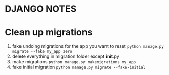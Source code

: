 # DJANGO NOTES

# Clean up migrations
1. fake undoing migrations for the app you want to reset `python manage.py migrate --fake my_app zero`
1. delete everything in migration folder except __init__.py
1. make migrations `python manage.py makemigrations my_app`
1. fake initial migration `python manage.py migrate --fake-initial` 
